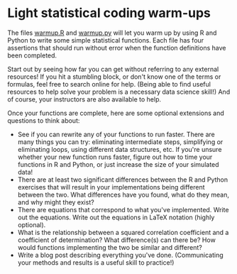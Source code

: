 # Light statistical coding warm-ups

The files [warmup.R](warmup.R) and [warmup.py](warmup.py) will let you warm up by using R and Python to write some simple statistical functions. Each file has four assertions that should run without error when the function definitions have been completed.

Start out by seeing how far you can get without referring to any external resources! If you hit a stumbling block, or don't know one of the terms or formulas, feel free to search online for help. (Being able to find useful resources to help solve your problem is a necessary data science skill!) And of course, your instructors are also available to help.

Once your functions are complete, here are some optional extensions and questions to think about:

 * See if you can rewrite any of your functions to run faster. There are many things you can try: eliminating intermediate steps, simplifying or eliminating loops, using different data structures, etc. If you're unsure whether your new function runs faster, figure out how to time your functions in R and Python, or just increase the size of your simulated data!
 * There are at least two significant differences between the R and Python exercises that will result in your implementations being different between the two. What differences have you found, what do they mean, and why might they exist?
 * There are equations that correspond to what you've implemented. Write out the equations. Write out the equations in LaTeX notation (highly optional).
 * What is the relationship between a squared correlation coefficient and a coefficient of determination? What difference(s) can there be? How would functions implementing the two be similar and different?
 * Write a blog post describing everything you've done. (Communicating your methods and results is a useful skill to practice!)
